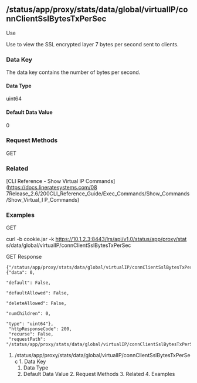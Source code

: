 ## /status/app/proxy/stats/data/global/virtualIP/connClientSslBytesTxPerSec

Use

Use to view the SSL encrypted layer 7 bytes per second sent to clients.

### Data Key

The data key contains the number of bytes per second.

#### Data Type

uint64

#### Default Data Value

0

### Request Methods

GET

### Related

[CLI Reference - Show Virtual IP Commands](https://docs.lineratesystems.com/08
7Release_2.6/200CLI_Reference_Guide/Exec_Commands/Show_Commands/Show_Virtual_I
P_Commands)

### Examples

GET

curl -b cookie.jar -k https://10.1.2.3:8443/lrs/api/v1.0/status/app/proxy/stat
s/data/global/virtualIP/connClientSslBytesTxPerSec

GET Response

    
    {"/status/app/proxy/stats/data/global/virtualIP/connClientSslBytesTxPerSec": {"data": 0,
                                                                                   "default": False,
                                                                                   "defaultAllowed": False,
                                                                                   "deleteAllowed": False,
                                                                                   "numChildren": 0,
                                                                                   "type": "uint64"},
     "httpResponseCode": 200,
     "recurse": False,
     "requestPath": "/status/app/proxy/stats/data/global/virtualIP/connClientSslBytesTxPerSec"}
    

  1. /status/app/proxy/stats/data/global/virtualIP/connClientSslBytesTxPerSec
    1. Data Key
      1. Data Type
      2. Default Data Value
    2. Request Methods
    3. Related
    4. Examples

